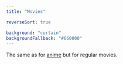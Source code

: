 ```yaml
---
title: "Movies"

reverseSort: true

background: "curtain"
backgroundFallback: "#660000"
---
```


The same as for [anime] but for regular movies.

[anime]: ../anime/
